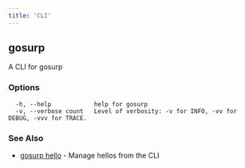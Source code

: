 ```yaml
---
title: 'CLI'
---
```


## gosurp

A CLI for gosurp

### Options

```
  -h, --help            help for gosurp
  -v, --verbose count   Level of verbosity: -v for INFO, -vv for DEBUG, -vvv for TRACE.
```

### See Also

- [gosurp hello](/docs/cli/gosurp-hello) - Manage hellos from the CLI
